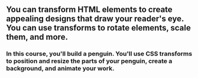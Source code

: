 ## You can transform HTML elements to create appealing designs that draw your reader's eye. You can use transforms to rotate elements, scale them, and more.

### In this course, you'll build a penguin. You'll use CSS transforms to position and resize the parts of your penguin, create a background, and animate your work.